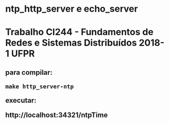 # ntp_http_server e echo_server
<h1>Trabalho CI244 - Fundamentos de Redes e Sistemas Distribuídos 2018-1 UFPR<h2>

para compilar:

  <code>make http_server-ntp</code>

executar:

  http://localhost:34321/ntpTime
